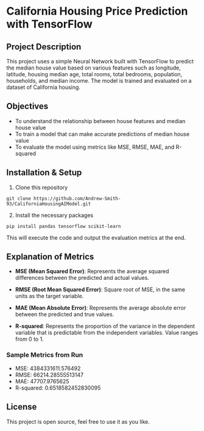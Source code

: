 # California Housing Price Prediction with TensorFlow

## Project Description
This project uses a simple Neural Network built with TensorFlow to predict the median house value based on various features such as longitude, latitude, housing median age, total rooms, total bedrooms, population, households, and median income. The model is trained and evaluated on a dataset of California housing.

## Objectives
- To understand the relationship between house features and median house value
- To train a model that can make accurate predictions of median house value
- To evaluate the model using metrics like MSE, RMSE, MAE, and R-squared

## Installation & Setup
1. Clone this repository

```
git clone https://github.com/Andrew-Smith-93/CaliforniaHousingAIModel.git
```

2. Install the necessary packages

```
pip install pandas tensorflow scikit-learn
```

This will execute the code and output the evaluation metrics at the end.

## Explanation of Metrics
- **MSE (Mean Squared Error)**: Represents the average squared differences between the predicted and actual values.

- **RMSE (Root Mean Squared Error)**: Square root of MSE, in the same units as the target variable.

- **MAE (Mean Absolute Error)**: Represents the average absolute error between the predicted and true values.

- **R-squared**: Represents the proportion of the variance in the dependent variable that is predictable from the independent variables. Value ranges from 0 to 1.

### Sample Metrics from Run
- MSE: 4384331611.576492
- RMSE: 66214.28555513147
- MAE: 47707.9765625
- R-squared: 0.6518582452830095

## License
This project is open source, feel free to use it as you like.

